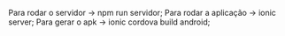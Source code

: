 Para rodar o servidor -> npm run servidor;
Para rodar a aplicação -> ionic server;
Para gerar o apk -> ionic cordova build android;
